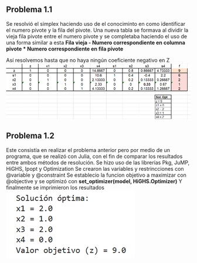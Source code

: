 ## Problema 1.1
Se resolvió el simplex haciendo uso de el conociminto en como identificar el numero pivote y la fila del pivote.
Una nueva tabla se formava al dividir la vieja fila pivote entre el numero pivote y se completaba haciendo el uso de una forma similar a esta
**Fila vieja - Numero correspondiente en columna pivote * Numero correspondiente en fila pivote**

Así resolvemos hasta que no haya ningún coeficiente negativo en Z
![Solucion problema 1](solucion1_1.png)

## Problema 1.2
Este consistía en realizar el problema anterior pero por medio de un programa, que se realizó con Julia, con el fin de comparar los resultados entre ambos métodos de resolución. 
Se hizo uso de las librerías Pkg, JuMP, HiGHS, Ipopt y Optimization 
Se crearon las variables y restrincciones con @variable y @constraint
Se establecio la funcion objetivo a maximizar con @objective y se optimizó con **set_optimizer(model, HiGHS.Optimizer)** 
Y finalmente se imprimieron los resultados
![Solucion problema 2](solucion1_2.png)